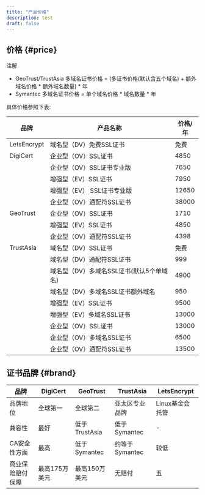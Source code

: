 ```yaml
---
title: "产品价格"
description: test
draft: false
---
```



## 价格 {#price}

注解

*   GeoTrust/TrustAsia 多域名证书价格 = (多证书价格(默认含五个域名) + 额外域名价格 * 额外域名数量) * 年
*   Symantec 多域名证书价格 = 单个域名价格 * 域名数量 * 年

具体价格参照下表:

| 品牌 | 产品名称 | 价格/年 |
| --- | --- | --- |
| LetsEncrypt | 域名型（DV）免费SSL证书                  | 免费 |
| DigiCert    | 企业型（OV）SSL证书 |4850|
|             | 企业型（OV）SSL证书专业版 |7650|
|             | 增强型（EV）SSL证书 |7950|
|             | 增强型（EV） SSL证书专业版 |12650|
|             | 企业型（OV）通配符SSL证书 |38000|
| GeoTrust | 企业型（OV）SSL证书 | 1710 |
|             | 增强型（EV）SSL证书 |4850|
|             | 企业型（OV）通配符SSL证书 |4398|
| TrustAsia | 域名型（DV）SSL证书 | 免费 |
|             | 域名型（DV）通配符SSL证书 |999|
|             | 域名型（DV）多域名SSL证书(默认5个单域名) |4900|
|             | 域名型（DV）多域名SSL证书额外域名 |950|
|             | 增强型（EV）SSL证书 |9500|
|             | 增强型（EV）多域名SSL证书 |13000|
|             | 企业型（OV）SSL证书 |13000|
|             | 企业型（OV）多域名SSL证书 |6500|
|             | 企业型（OV）通配符SSL证书 |13500|

## 证书品牌 {#brand}

| 品牌 | DigiCert | GeoTrust | TrustAsia | LetsEncrypt |
| --- | --- | --- | --- | --- |
| 品牌地位 | 全球第一 | 全球第二 | 亚太区专业品牌 | Linux基金会托管 |
| 兼容性 | 最好 | 低于TrustAsia | 低于Symantec | - |
| CA安全性方面 | 最高 | 低于 Symantec | 约等于Symantec | 较低 |
| 商业保险赔付保障 | 最高175万美元 | 最高150万美元 | 无赔付 | 五 |